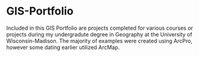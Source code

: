 # GIS-Portfolio
Included in this GIS Portfolio are projects completed for various courses or projects during my undergradute degree in Geography at the University of Wisconsin-Madison. The majority of examples were created using ArcPro, however some dating earlier utilized ArcMap. 
